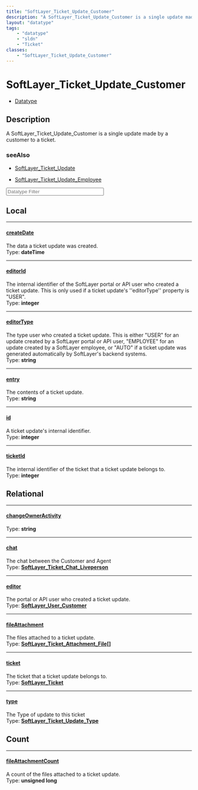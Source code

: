 ```yaml
---
title: "SoftLayer_Ticket_Update_Customer"
description: "A SoftLayer_Ticket_Update_Customer is a single update made by a customer to a ticket."
layout: "datatype"
tags:
    - "datatype"
    - "sldn"
    - "Ticket"
classes:
    - "SoftLayer_Ticket_Update_Customer"
---
```


# SoftLayer_Ticket_Update_Customer
<div id='service-datatype'>
    <ul id='sldn-reference-tabs'>
        <li id='datatype'> <a href='/reference/datatypes/SoftLayer_Ticket_Update_Customer' >Datatype</a></li>
    </ul>
</div>

## Description 


A SoftLayer_Ticket_Update_Customer is a single update made by a customer to a ticket. 



### seeAlso

* [SoftLayer_Ticket_Update](/reference/datatypes/SoftLayer_Ticket_Update )


* [SoftLayer_Ticket_Update_Employee](/reference/services/SoftLayer_Ticket_Update_Employee )




<!-- Filer BEGIN -->
<div class="view-filters">
        <div class="clearfix">
            <div class="search-input-box">
                <input placeholder="Datatype Filter" onkeyup="titleSearch(inputId='prop-input', divId='properties', elementClass='prop-row')" 
                    type="text" id="prop-input" value="" size="30" maxlength="128" class="form-text">
            </div>
        </div>
</div>
<!-- Filer END -->

<div id="properties" class="content">
<div id="localProperties" class="prop-content" >

## Local
<div class="prop-row">

-----
[createDate]: #createdate
#### [createDate]
The data a ticket update was created.  
<span class="type-label">Type: </span>**dateTime**  



</div>
<div class="prop-row">

-----
[editorId]: #editorid
#### [editorId]
The internal identifier of the SoftLayer portal or API user who created a ticket update. This is only used if a ticket update's ''editorType'' property is "USER".   
<span class="type-label">Type: </span>**integer**  



</div>
<div class="prop-row">

-----
[editorType]: #editortype
#### [editorType]
The type user who created a ticket update. This is either "USER" for an update created by a SoftLayer portal or API user, "EMPLOYEE" for an update created by a SoftLayer employee, or "AUTO" if a ticket update was generated automatically by SoftLayer's backend systems.   
<span class="type-label">Type: </span>**string**  



</div>
<div class="prop-row">

-----
[entry]: #entry
#### [entry]
The contents of a ticket update.  
<span class="type-label">Type: </span>**string**  



</div>
<div class="prop-row">

-----
[id]: #id
#### [id]
A ticket update's internal identifier.  
<span class="type-label">Type: </span>**integer**  



</div>
<div class="prop-row">

-----
[ticketId]: #ticketid
#### [ticketId]
The internal identifier of the ticket that a ticket update belongs to.  
<span class="type-label">Type: </span>**integer**  



</div>
</div>
<!-- LOCAL PROPERTY END -->

<div id="relationalProperties"  class="prop-content" >

## Relational
<div class="prop-row">

-----
[changeOwnerActivity]: #changeowneractivity
#### [changeOwnerActivity]
  
<span class="type-label">Type: </span>**string**  



</div>
<div class="prop-row">

-----
[chat]: #chat
#### [chat]
The chat between the Customer and Agent  
<span class="type-label">Type: </span>**<a href='/reference/datatypes/SoftLayer_Ticket_Chat_Liveperson'>SoftLayer_Ticket_Chat_Liveperson </a>**  



</div>
<div class="prop-row">

-----
[editor]: #editor
#### [editor]
The portal or API user who created a ticket update.  
<span class="type-label">Type: </span>**<a href='/reference/datatypes/SoftLayer_User_Customer'>SoftLayer_User_Customer </a>**  



</div>
<div class="prop-row">

-----
[fileAttachment]: #fileattachment
#### [fileAttachment]
The files attached to a ticket update.  
<span class="type-label">Type: </span>**<a href='/reference/datatypes/SoftLayer_Ticket_Attachment_File'>SoftLayer_Ticket_Attachment_File[] </a>**  



</div>
<div class="prop-row">

-----
[ticket]: #ticket
#### [ticket]
The ticket that a ticket update belongs to.  
<span class="type-label">Type: </span>**<a href='/reference/datatypes/SoftLayer_Ticket'>SoftLayer_Ticket </a>**  



</div>
<div class="prop-row">

-----
[type]: #type
#### [type]
The Type of update to this ticket  
<span class="type-label">Type: </span>**<a href='/reference/datatypes/SoftLayer_Ticket_Update_Type'>SoftLayer_Ticket_Update_Type </a>**  



</div>

## Count
<div class="prop-row">

-----
[fileAttachmentCount]: #fileattachmentcount
#### [fileAttachmentCount]
A count of the files attached to a ticket update.   
<span class="type-label">Type: </span>**unsigned long**  



</div>
</div>


